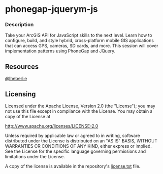 # phonegap-jquerym-js

### Description
Take your ArcGIS API for JavaScript skills to the next level. Learn how to configure, build, and style hybrid, cross-platform mobile GIS applications that can access GPS, cameras, SD cards, and more. This session will cover implementation patterns using PhoneGap and JQuery.

## Resources

[@lheberlie](http://twitter.com/lheberlie)

## Licensing

Licensed under the Apache License, Version 2.0 (the "License"); you may not use this file except in compliance with the License. You may obtain a copy of the License at

   http://www.apache.org/licenses/LICENSE-2.0

Unless required by applicable law or agreed to in writing, software distributed under the License is distributed on an "AS IS" BASIS, WITHOUT WARRANTIES OR CONDITIONS OF ANY KIND, either express or implied. See the License for the specific language governing permissions and limitations under the License.

A copy of the license is available in the repository's [license.txt](license.txt) file.